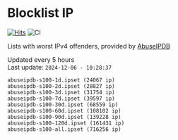 # Blocklist IP

[![Hits](https://hits.seeyoufarm.com/api/count/incr/badge.svg?url=https%3A%2F%2Fgithub.com%2Fborestad%2Fblocklist-ip%2F&count_bg=%2379C83D&title_bg=%23555555&icon=&icon_color=%23E7E7E7&title=hits&edge_flat=false)](https://hits.seeyoufarm.com)  ![CI](https://img.shields.io/github/workflow/status/borestad/blocklist-ip/CI?style=flat-square)

Lists with worst IPv4 offenders, provided by [AbuseIPDB](https://www.abuseipdb.com/)

<!-- FOOTER-PLACEHOLDER -->
Updated every 5 hours<br>
Last update: `2024-12-06 - 10:28:37`
```
abuseipdb-s100-1d.ipset (24067 ip)
abuseipdb-s100-2d.ipset (28827 ip)
abuseipdb-s100-3d.ipset (31754 ip)
abuseipdb-s100-7d.ipset (39597 ip)
abuseipdb-s100-30d.ipset (68559 ip)
abuseipdb-s100-60d.ipset (108102 ip)
abuseipdb-s100-90d.ipset (139228 ip)
abuseipdb-s100-120d.ipset (161431 ip)
abuseipdb-s100-all.ipset (716256 ip)
```
